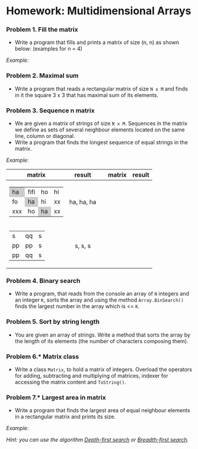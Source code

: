 Homework: Multidimensional Arrays
=================================

### Problem 1. Fill the matrix
*	Write a program that fills and prints a matrix of size (n, n) as shown below: (examples for n = 4)

_Example:_


### Problem 2. Maximal sum
*	Write a program that reads a rectangular matrix of size `N x M` and finds in it the square 3 x 3 that has maximal sum of its elements.

### Problem 3. Sequence n matrix
*	We are given a matrix of strings of size `N x M`. Sequences in the matrix we define as sets of several neighbour elements located on the same line, column or diagonal.
*	Write a program that finds the longest sequence of equal strings in the matrix.

_Example:_

| matrix |   result   | | matrix |   result   |
|:------:|:----------:|-|:------:|:----------:|
| <table><tbody><tr><td style="background-color: #ccc;">ha</td><td>fifi</td><td>ho</td><td>hi</td></tr><tr><td>fo</td><td style="background-color: #ccc;">ha</td><td>hi</td><td>xx</td></tr><tr><td>xxx</td><td>ho</td><td style="background-color: #ccc;">ha</td><td>xx</td></tr></tbody></table> | ha, ha, ha |
| <table><tbody><tr><td>s</td><td>qq</td><td>s</td></tr><tr><td>pp</td><td>pp</td><td>s</td></tr><tr><td>pp</td><td>qq</td><td>s</td></tr></tbody></table> | s, s, s |

### Problem 4. Binary search
*	Write a program, that reads from the console an array of `N` integers and an integer `K`, sorts the array and using the method `Array.BinSearch()` finds the largest number in the array which is <= `K`. 

### Problem 5. Sort by string length
*	You are given an array of strings. Write a method that sorts the array by the length of its elements (the number of characters composing them).

### Problem 6.* Matrix class
*	Write a class `Matrix`, to hold a matrix of integers. Overload the operators for adding, subtracting and multiplying of matrices, indexer for accessing the matrix content and `ToString()`.

### Problem 7.* Largest area in matrix
*	Write a program that finds the largest area of equal neighbour elements in a rectangular matrix and prints its size.

_Example:_

_Hint: you can use the algorithm [Depth-first search](http://en.wikipedia.org/wiki/Depth-first_search) or [Breadth-first search](http://en.wikipedia.org/wiki/Breadth-first_search)._

